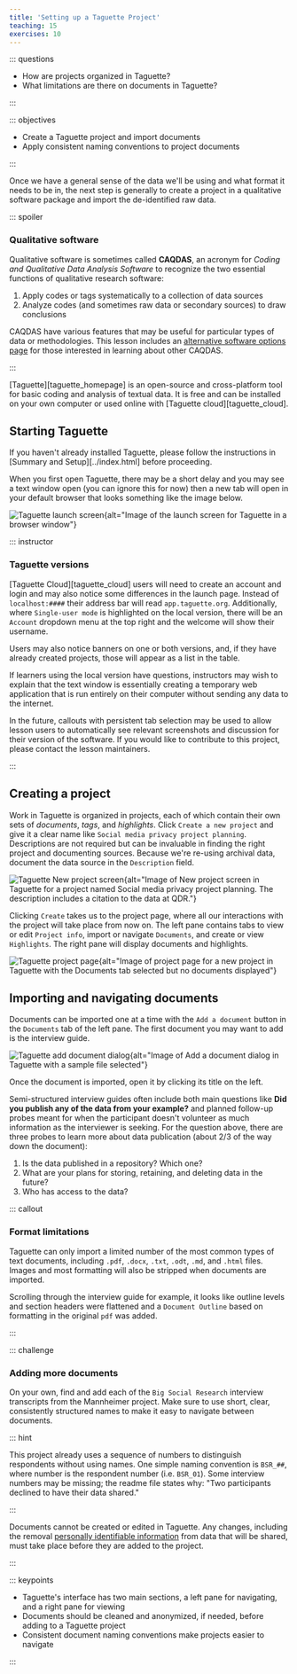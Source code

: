 ```yaml
---
title: 'Setting up a Taguette Project'
teaching: 15
exercises: 10
---
```


::: questions

-   How are projects organized in Taguette?
-   What limitations are there on documents in Taguette?

:::

::: objectives

-   Create a Taguette project and import documents
-   Apply consistent naming conventions to project documents

:::

Once we have a general sense of the data we'll be using and what format it needs to be in, the next step is generally to create a project in a qualitative software package and import the de-identified raw data.

::: spoiler

### Qualitative software

Qualitative software is sometimes called **CAQDAS**, an acronym for *Coding and Qualitative Data Analysis Software* to recognize the two essential functions of qualitative research software:

1. Apply codes or tags systematically to a collection of data sources
2. Analyze codes (and sometimes raw data or secondary sources) to draw conclusions

CAQDAS have various features that may be useful for particular types of data or methodologies. This lesson includes an [alternative software options page](../learners/alternative-software-options.html) for those interested in learning about other CAQDAS.

:::

[Taguette][taguette_homepage] is an open-source and cross-platform tool for basic coding and analysis of textual data. It is free and can be installed on your own computer or used online with [Taguette cloud][taguette_cloud].

## Starting Taguette

If you haven't already installed Taguette, please follow the instructions in [Summary and Setup][../index.html] before proceeding.

When you first open Taguette, there may be a short delay and you may see a text window open (you can ignore this for now) then a new tab will open in your default browser that looks something like the image below.

![Taguette launch screen](fig/taguette-launch-screen.png){alt="Image of the launch screen for Taguette in a browser window"}

::: instructor

### Taguette versions

[Taguette Cloud][taguette_cloud] users will need to create an account and login and may also notice some differences in the launch page. Instead of `localhost:####` their address bar will read `app.taguette.org`. Additionally, where `Single-user mode` is highlighted on the local version, there will be an `Account` dropdown menu at the top right and the welcome will show their username.

Users may also notice banners on one or both versions, and, if they have already created projects, those will appear as a list in the table.

If learners using the local version have questions, instructors may wish to explain that the text window is essentially creating a temporary web application that is run entirely on their computer without sending any data to the internet.

In the future, callouts with persistent tab selection may be used to allow lesson users to automatically see relevant screenshots and discussion for their version of the software. If you would like to contribute to this project, please contact the lesson maintainers.

:::

## Creating a project

Work in Taguette is organized in projects, each of which contain their own sets of *documents*, *tags*, and *highlights*. Click `Create a new project` and give it a clear name like `Social media privacy project planning`. Descriptions are not required but can be invaluable in finding the right project and documenting sources. Because we're re-using archival data, document the data source in the `Description` field.

![Taguette New project screen](fig/taguette-new-project.png){alt="Image of New project screen in Taguette for a project named Social media privacy project planning. The description includes a citation to the data at QDR."}

Clicking `Create` takes us to the project page, where all our interactions with the project will take place from now on. The left pane contains tabs to view or edit `Project info`, import or navigate `Documents`, and create or view `Highlights`. The right pane will display documents and highlights.

![Taguette project page](fig/taguette-project-page.png){alt="Image of project page for a new project in Taguette with the Documents tab selected but no documents displayed"}

## Importing and navigating documents

Documents can be imported one at a time with the `Add a document` button in the `Documents` tab of the left pane. The first document you may want to add is the interview guide.

![Taguette add document dialog](fig/taguette-add-document.png){alt="Image of Add a document dialog in Taguette with a sample file selected"}

Once the document is imported, open it by clicking its title on the left.

Semi-structured interview guides often include both main questions like **Did you publish any of the data from your example?** and planned follow-up probes meant for when the participant doesn't volunteer as much information as the interviewer is seeking. For the question above, there are three probes to learn more about data publication (about 2/3 of the way down the document):

1. Is the data published in a repository? Which one?
2. What are your plans for storing, retaining, and deleting data in the future?
3. Who has access to the data?

::: callout

### Format limitations

Taguette can only import a limited number of the most common types of text documents, including `.pdf`, `.docx`, `.txt`, `.odt`, `.md`, and `.html` files. Images and most formatting will also be stripped when documents are imported.

Scrolling through the interview guide for example, it looks like outline levels and section headers were flattened and a `Document Outline` based on formatting in the original `pdf` was added.

:::

::: challenge

### Adding more documents

On your own, find and add each of the `Big Social Research` interview transcripts from the Mannheimer project. Make sure to use short, clear, consistently structured names to make it easy to navigate between documents.

::: hint

This project already uses a sequence of numbers to distinguish respondents without using names. One simple naming convention is `BSR_##`, where number is the respondent number (i.e. `BSR_01`). Some interview numbers may be missing; the readme file states why: "Two participants declined to have their data shared."

:::

Documents cannot be created or edited in Taguette. Any changes, including the removal [personally identifiable information](https://en.wikipedia.org/wiki/Personal_data) from data that will be shared, must take place before they are added to the project.

:::

::: keypoints

- Taguette's interface has two main sections, a left pane for navigating, and a right pane for viewing
- Documents should be cleaned and anonymized, if needed, before adding to a Taguette project
- Consistent document naming conventions make projects easier to navigate

:::
